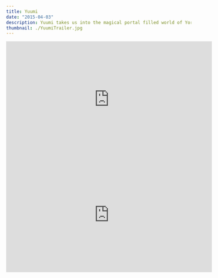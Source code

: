 ```yaml
---
title: Yuumi
date: "2015-04-03"
description: Yuumi takes us into the magical portal filled world of Yordles.
thumbnail: ./YuumiTrailer.jpg
---
```

<iframe width="560" height="315" src="https://www.youtube.com/embed/a0nz9hde9q0?controls=0" title="YouTube video player" frameborder="0" allow="accelerometer; autoplay; clipboard-write; encrypted-media; gyroscope; picture-in-picture" allowfullscreen></iframe>

<iframe width="560" height="315" src="https://www.youtube.com/embed/oZWEV3bACZo?controls=0" title="YouTube video player" frameborder="0" allow="accelerometer; autoplay; clipboard-write; encrypted-media; gyroscope; picture-in-picture" allowfullscreen></iframe>